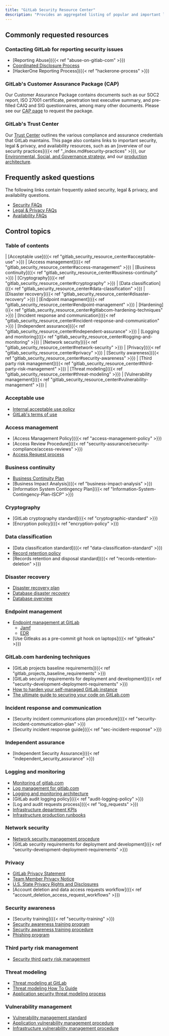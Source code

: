 ```yaml
---
title: "GitLab Security Resource Center"
description: "Provides an aggregated listing of popular and important links and information for GitLab's customers and prospects."
---
```


## Commonly requested resources

### Contacting GitLab for reporting security issues

- [Reporting Abuse]({{< ref "abuse-on-gitlab-com" >}})
- [Coordinated Disclosure Process](https://about.gitlab.com/security/disclosure/)
- [HackerOne Reporting Process]({{< ref "hackerone-process" >}})

### GitLab's Customer Assurance Package (CAP)

Our Customer Assurance Package contains documents such as our SOC2 report, ISO 27001 certificate, penetration test executive summary, and pre-filled CAIQ and SIG questionnaires, among many other documents. Please see our [CAP page](https://about.gitlab.com/security/cap/) to request the package.

### GitLab's Trust Center

Our [Trust Center](https://about.gitlab.com/security/) outlines the various compliance and assurance credentials that GitLab maintains. This page also contains links to important security, legal & privacy, and availability resources, such as an [overview of our security practices]({{< ref "_index.md#security-practices" >}}), our [Environmental, Social, and Governance strategy](/handbook/legal/esg/), and our [production architecture](/handbook/engineering/infrastructure/production/architecture/).

## Frequently asked questions

The following links contain frequently asked security, legal & privacy, and availability questions.

- [Security FAQs](https://about.gitlab.com/security/faq/)
- [Legal & Privacy FAQs](https://about.gitlab.com/privacy/)
- [Availability FAQs](/handbook/engineering/infrastructure/faq/)

## Control topics

### Table of contents

| [Acceptable use]({{< ref "gitlab_security_resource_center#acceptable-use" >}}) | [Access management]({{< ref "gitlab_security_resource_center#access-management" >}}) | [Business continuity]({{< ref "gitlab_security_resource_center#business-continuity" >}}) | [Cryptography]({{< ref "gitlab_security_resource_center#cryptography" >}}) | [Data classification]({{< ref "gitlab_security_resource_center#data-classification" >}})
| [Disaster recovery]({{< ref "gitlab_security_resource_center#disaster-recovery" >}}) | [Endpoint management]({{< ref "gitlab_security_resource_center#endpoint-management" >}}) | [Hardening]({{< ref "gitlab_security_resource_center#gitlabcom-hardening-techniques" >}}) | [Incident response and communication]({{< ref "gitlab_security_resource_center#incident-response-and-communication" >}}) | [Independent assurance]({{< ref "gitlab_security_resource_center#independent-assurance" >}})
| [Logging and monitoring]({{< ref "gitlab_security_resource_center#logging-and-monitoring" >}}) | [Network security]({{< ref "gitlab_security_resource_center#network-security" >}}) | [Privacy]({{< ref "gitlab_security_resource_center#privacy" >}}) | [Security awareness]({{< ref "gitlab_security_resource_center#security-awareness" >}}) | [Third party risk management]({{< ref "gitlab_security_resource_center#third-party-risk-management" >}})
| [Threat modeling]({{< ref "gitlab_security_resource_center#threat-modeling" >}}) | [Vulnerability management]({{< ref "gitlab_security_resource_center#vulnerability-management" >}}) |

### Acceptable use

- [Internal acceptable use policy](/handbook/people-group/acceptable-use-policy/)
- [GitLab's terms of use](https://about.gitlab.com/terms/)

### Access management

- [Access Management Policy]({{< ref "access-management-policy" >}})
- [Access Review Procedure]({{< ref "security-assurance/security-compliance/access-reviews" >}})
- [Access Request process](/handbook/it/end-user-services/onboarding-access-requests/access-requests/)

### Business continuity

- [Business Continuity Plan](/handbook/business-technology/gitlab-business-continuity-plan/)
- [Business Impact Analysis]({{< ref "business-impact-analysis" >}})
- [Information System Contingency Plan]({{< ref "Information-System-Contingency-Plan-ISCP" >}})

### Cryptography

- [GitLab cryptography standard]({{< ref "cryptographic-standard" >}})
- [Encryption policy]({{< ref "encryption-policy" >}})

### Data classification

- [Data classification standard]({{< ref "data-classification-standard" >}})
- [Record retention policy](/handbook/legal/record-retention-policy/)
- [Records retention and disposal standard]({{< ref "records-retention-deletion" >}})

### Disaster recovery

- [Disaster recovery plan](https://gitlab.com/gitlab-com/gl-infra/readiness/-/blob/master/library/disaster-recovery/index.md)
- [Database disaster recovery](/handbook/engineering/infrastructure/database/disaster-recovery/)
- [Database overview](/handbook/engineering/infrastructure/database/)

### Endpoint management

- [Endpoint management at GitLab](https://internal.gitlab.com/handbook/it/endpoint-tools/)
  - [Jamf](https://internal.gitlab.com/handbook/it/endpoint-tools/jamf/)
  - [EDR](/handbook/it/end-user-services/onboarding-access-requests/endpoint-management/edr/)
- [Use Gitleaks as a pre-commit git hook on laptops]({{< ref "gitleaks" >}})

### GitLab.com hardening techniques

- [GitLab projects baseline requirements]({{< ref "gitlab_projects_baseline_requirements" >}})
- [GitLab security requirements for deployment and development]({{< ref "security-development-deployment-requirements" >}})
- [How to harden your self-managed GitLab instance](https://about.gitlab.com/blog/2023/05/23/how-to-harden-your-self-managed-gitlab-instance/)
- [The ultimate guide to securing your code on GitLab.com](https://about.gitlab.com/blog/2023/05/31/securing-your-code-on-gitlab/)

### Incident response and communication

- [Security incident communications plan procedure]({{< ref "security-incident-communication-plan" >}})
- [Security incident response guide]({{< ref "sec-incident-response" >}})

### Independent assurance

- [Independent Security Assurance]({{< ref "independent_security_assurance" >}})

### Logging and monitoring

- [Monitoring of gitlab.com](/handbook/engineering/monitoring/)
- [Log management for gitlab.com](/handbook/engineering/monitoring/#logs)
- [Logging and monitoring architecture](/handbook/engineering/infrastructure/production/architecture/#monitoring-and-logging)
- [GitLab audit logging policy]({{< ref "audit-logging-policy" >}})
- [Log and audit requests process]({{< ref "log_requests" >}})
- [Infrastructure department KPIs](/handbook/engineering/infrastructure/performance-indicators/)
- [Infrastructure production runbooks](https://gitlab.com/gitlab-com/runbooks/)

### Network security

- [Network security management procedure](/handbook/engineering/infrastructure/network-security/)
- [GitLab security requirements for deployment and development]({{< ref "security-development-deployment-requirements" >}})

### Privacy

- [GitLab Privacy Statement](/handbook/legal/privacy/)
- [Team Member Privacy Notice](/handbook/legal/privacy/employee-privacy-policy/)
- [U.S. State Privacy Rights and Disclosures](https://about.gitlab.com/privacy/us-state-privacy-rights-and-disclosures/)
- [Account deletion and data access requests workflow]({{< ref "account_deletion_access_request_workflows" >}})

### Security awareness

- [Security training]({{< ref "security-training" >}})
- [Security awareness training program](security-assurance/governance/sec-awareness-training/)
- [Security awareness training procedure](security-assurance/governance/sec-training/)
- [Phishing program](security-assurance/governance/phishing/)

### Third party risk management

- [Security third party risk management](security-assurance/security-risk/third-party-risk-management/)

### Threat modeling

- [Threat modeling at GitLab](product-security/application-security/threat-modeling/)
- [Threat modeling How To Guide](product-security/application-security/threat-modeling/howto/)
- [Application security threat modeling process](product-security/application-security/runbooks/threat-modeling/)

### Vulnerability management

- [Vulnerability management standard](product-security/vulnerability-management/)
- [Application vulnerability management procedure](product-security/application-security/vulnerability-management/)
- [Infrastructure vulnerability management procedure](product-security/vulnerability-management/Infrastructure-vulnerability-procedure/)
